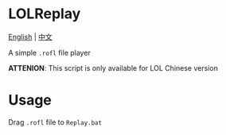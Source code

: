 # LOLReplay

[English](README.md) | [中文](README_zh.md)

A simple `.rofl` file player

**ATTENION**: This script is only available for LOL Chinese version

# Usage

Drag `.rofl` file to `Replay.bat`
